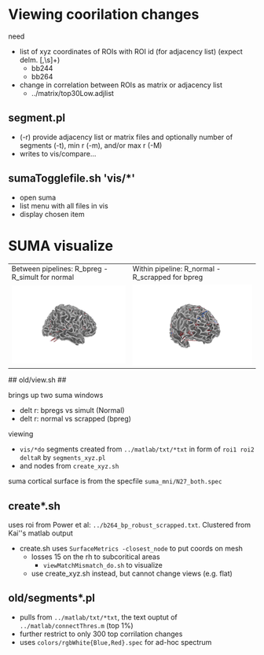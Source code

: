 # Viewing coorilation changes

need
* list of xyz coordinates of ROIs with ROI id (for adjacency list) (expect delm. [,\s]+)
    * bb244
    * bb264
* change in correlation between ROIs as matrix or adjacency list
    * ../matrix/top30Low.adjlist

## segment.pl
* (-r) provide adjacency list or matrix files and optionally number of segments (-t), min r (-m), and/or max r (-M)
* writes to vis/compare...

## sumaTogglefile.sh 'vis/*'
* open suma 
* list menu with all files in vis
* display chosen item


# SUMA visualize  #

<table><tr><td>
 Between pipelines: R_bpreg - R_simult for normal
 </td><td>
 Within pipeline: R_normal - R_scrapped for bpreg </td></tr>
 <tr><td>
 <img src="https://github.com/WillForan/PowerFoci/raw/master/suma/pics/betweenPipe-rotate.gif">
 </td><td>
 <img src="https://github.com/WillForan/PowerFoci/raw/master/suma/pics/withinPipe-rotate.gif">
 </td></tr>
</table>
## old/view.sh ##

brings up two suma windows 

* delt r: bpregs vs simult (Normal)  
* delt r: normal vs scrapped (bpreg) 

viewing

* `vis/*do` segments created from `../matlab/txt/*txt` in form of `roi1 roi2 deltaR` by `segments_xyz.pl`
* and nodes from `create_xyz.sh`

suma cortical surface is from the specfile `suma_mni/N27_both.spec`

## create*.sh ##

uses roi from Power et al: `../b264_bp_robust_scrapped.txt`. Clustered from Kai''s matlab output

* create.sh uses  `SurfaceMetrics -closest_node` to put coords on mesh
    * losses 15 on the rh to subcoritical areas 
        * `viewMatchMismatch_do.sh` to visualize 
    * use create_xyz.sh instead, but cannot change views (e.g. flat)

## old/segments*.pl ##

* pulls from `../matlab/txt/*txt`, the text ouptut of `../matlab/connectThres.m` (top 1%)
* further restrict to only 300 top corrilation changes
* uses `colors/rgbWhite{Blue,Red}.spec` for ad-hoc spectrum



